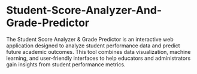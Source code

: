 # Student-Score-Analyzer-And-Grade-Predictor
The Student Score Analyzer &amp; Grade Predictor is an interactive web application designed to analyze student performance data and predict future academic outcomes. This tool combines data visualization, machine learning, and user-friendly interfaces to help educators and administrators gain insights from student performance metrics.
